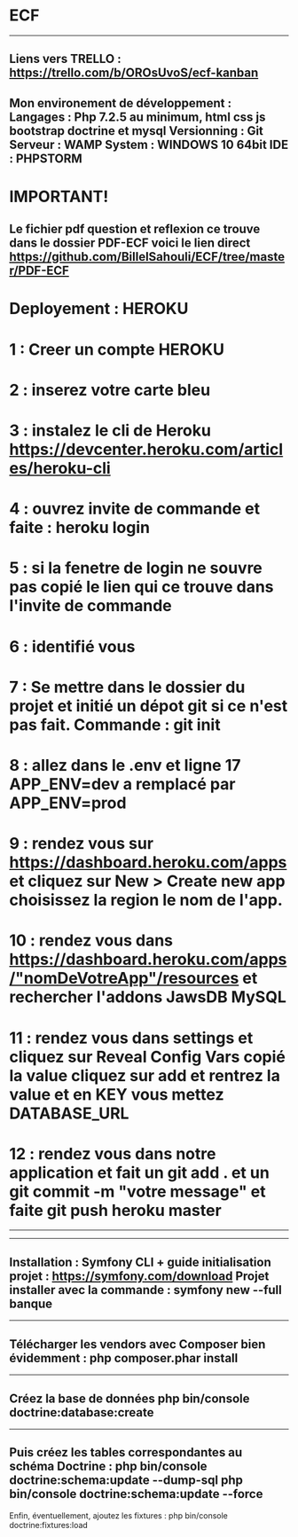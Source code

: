 # ECF
---------------
Liens vers TRELLO : https://trello.com/b/OROsUvoS/ecf-kanban
----------------------------------------
Mon environement de développement :
Langages : Php 7.2.5 au minimum, html css js bootstrap doctrine et mysql
Versionning : Git
Serveur : WAMP
System : WINDOWS 10 64bit
IDE : PHPSTORM
-----------------------------------------
# IMPORTANT!
Le fichier pdf question et reflexion ce trouve dans le dossier PDF-ECF
voici le lien direct https://github.com/BillelSahouli/ECF/tree/master/PDF-ECF
--------------------------------------------
# Deployement : HEROKU
# 1 : Creer un compte HEROKU
# 2 : inserez votre carte bleu
# 3 : instalez le cli de Heroku https://devcenter.heroku.com/articles/heroku-cli
# 4 : ouvrez invite de commande et faite : heroku login 
# 5 : si la fenetre de login ne souvre pas copié le lien qui ce trouve dans l'invite de commande
# 6 : identifié vous 
# 7 : Se mettre dans le dossier du projet et initié un dépot git si ce n'est pas fait. Commande : git init
# 8 : allez dans le .env et ligne 17 APP_ENV=dev a remplacé par APP_ENV=prod
# 9 : rendez vous sur https://dashboard.heroku.com/apps et cliquez sur New > Create new app choisissez la region le nom de l'app.
# 10 : rendez vous dans https://dashboard.heroku.com/apps/"nomDeVotreApp"/resources et rechercher l'addons JawsDB MySQL
# 11 : rendez vous dans settings et cliquez sur Reveal Config Vars copié la value cliquez sur add et rentrez la value et en KEY vous mettez DATABASE_URL
# 12 : rendez vous dans notre application et fait un git add . et un git commit -m "votre message" et faite git push heroku master
----------------------------------------------------------------

--------------------------------------------
Installation :
Symfony CLI + guide initialisation projet : https://symfony.com/download
Projet installer avec la commande : symfony new --full banque
---------------------------------------------------------------

----------------------------------------------------------
Télécharger les vendors avec Composer bien évidemment :
php composer.phar install
-----------------------------------------------------------

---------------------------------------------------------
Créez la base de données
php bin/console doctrine:database:create
---------------------------------------------------------------

------------------------------------------------------------------
Puis créez les tables correspondantes au schéma Doctrine :
php bin/console doctrine:schema:update --dump-sql
php bin/console doctrine:schema:update --force
------------------------------------------------------------------

Enfin, éventuellement, ajoutez les fixtures :
php bin/console doctrine:fixtures:load
